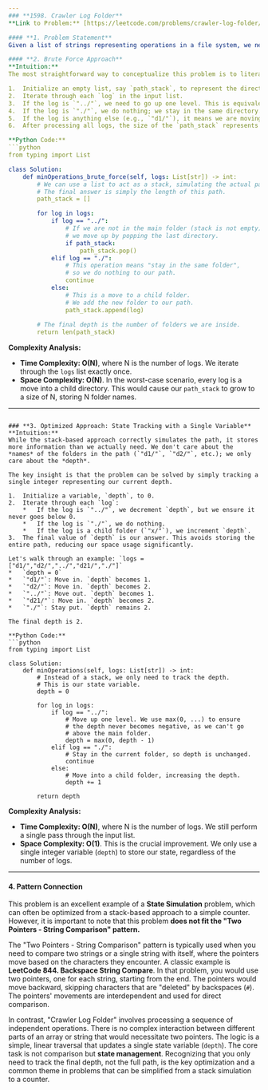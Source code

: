 ```yaml
---
### **1598. Crawler Log Folder**
**Link to Problem:** [https://leetcode.com/problems/crawler-log-folder/](https://leetcode.com/problems/crawler-log-folder/)

#### **1. Problem Statement**
Given a list of strings representing operations in a file system, we need to calculate the minimum number of moves to return to the main folder. The operations are: moving to a parent folder (`"../"`), staying in the current folder (`"./"`), or moving to a child folder (`"x/"`). The core task is to simulate this navigation and determine the final "depth" of the file system traversal.

#### **2. Brute Force Approach**
**Intuition:**
The most straightforward way to conceptualize this problem is to literally simulate the folder path. We can use a list or a stack to keep track of the folders in our current path.

1.  Initialize an empty list, say `path_stack`, to represent the directory structure.
2.  Iterate through each `log` in the input list.
3.  If the log is `"../"`, we need to go up one level. This is equivalent to popping the last folder from our `path_stack`, but only if the stack is not already empty (as we can't go higher than the main folder).
4.  If the log is `"./"`, we do nothing; we stay in the same directory.
5.  If the log is anything else (e.g., `"d1/"`), it means we are moving into a child directory. We can push this directory name onto our `path_stack`.
6.  After processing all logs, the size of the `path_stack` represents our final depth. This is the minimum number of `"../"` operations needed to get back to the main folder.

**Python Code:**
```python
from typing import List

class Solution:
    def minOperations_brute_force(self, logs: List[str]) -> int:
        # We can use a list to act as a stack, simulating the actual path.
        # The final answer is simply the length of this path.
        path_stack = []

        for log in logs:
            if log == "../":
                # If we are not in the main folder (stack is not empty),
                # we move up by popping the last directory.
                if path_stack:
                    path_stack.pop()
            elif log == "./":
                # This operation means "stay in the same folder",
                # so we do nothing to our path.
                continue
            else:
                # This is a move to a child folder.
                # We add the new folder to our path.
                path_stack.append(log)
        
        # The final depth is the number of folders we are inside.
        return len(path_stack)

```
**Complexity Analysis:**

*   **Time Complexity: O(N)**, where N is the number of logs. We iterate through the `logs` list exactly once.
*   **Space Complexity: O(N)**. In the worst-case scenario, every log is a move into a child directory. This would cause our `path_stack` to grow to a size of N, storing N folder names.

---
```

### **3. Optimized Approach: State Tracking with a Single Variable**
**Intuition:**
While the stack-based approach correctly simulates the path, it stores more information than we actually need. We don't care about the *names* of the folders in the path (`"d1/"`, `"d2/"`, etc.); we only care about the *depth*.

The key insight is that the problem can be solved by simply tracking a single integer representing our current depth.

1.  Initialize a variable, `depth`, to 0.
2.  Iterate through each `log`:
    *   If the log is `"../"`, we decrement `depth`, but we ensure it never goes below 0.
    *   If the log is `"./"`, we do nothing.
    *   If the log is a child folder (`"x/"`), we increment `depth`.
3.  The final value of `depth` is our answer. This avoids storing the entire path, reducing our space usage significantly.

Let's walk through an example: `logs = ["d1/","d2/","../","d21/","./"]`
*   `depth = 0`
*   `"d1/"`: Move in. `depth` becomes 1.
*   `"d2/"`: Move in. `depth` becomes 2.
*   `"../"`: Move out. `depth` becomes 1.
*   `"d21/"`: Move in. `depth` becomes 2.
*   `"./"`: Stay put. `depth` remains 2.

The final depth is 2.

**Python Code:**
```python
from typing import List

class Solution:
    def minOperations(self, logs: List[str]) -> int:
        # Instead of a stack, we only need to track the depth.
        # This is our state variable.
        depth = 0

        for log in logs:
            if log == "../":
                # Move up one level. We use max(0, ...) to ensure
                # the depth never becomes negative, as we can't go
                # above the main folder.
                depth = max(0, depth - 1)
            elif log == "./":
                # Stay in the current folder, so depth is unchanged.
                continue
            else:
                # Move into a child folder, increasing the depth.
                depth += 1
        
        return depth
```
**Complexity Analysis:**

*   **Time Complexity: O(N)**, where N is the number of logs. We still perform a single pass through the input list.
*   **Space Complexity: O(1)**. This is the crucial improvement. We only use a single integer variable (`depth`) to store our state, regardless of the number of logs.

---
#### **4. Pattern Connection**
This problem is an excellent example of a **State Simulation** problem, which can often be optimized from a stack-based approach to a simple counter. However, it is important to note that this problem **does not fit the "Two Pointers - String Comparison" pattern.**

The "Two Pointers - String Comparison" pattern is typically used when you need to compare two strings or a single string with itself, where the pointers move based on the characters they encounter. A classic example is **LeetCode 844. Backspace String Compare**. In that problem, you would use two pointers, one for each string, starting from the end. The pointers would move backward, skipping characters that are "deleted" by backspaces (`#`). The pointers' movements are interdependent and used for direct comparison.

In contrast, "Crawler Log Folder" involves processing a sequence of independent operations. There is no complex interaction between different parts of an array or string that would necessitate two pointers. The logic is a simple, linear traversal that updates a single state variable (`depth`). The core task is not comparison but **state management**. Recognizing that you only need to track the final depth, not the full path, is the key optimization and a common theme in problems that can be simplified from a stack simulation to a counter.